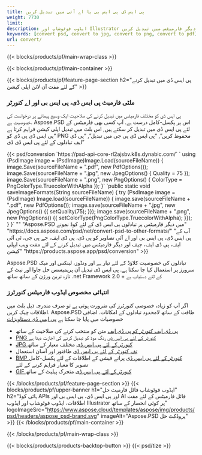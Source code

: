 ```yaml
---
title: پی ایس ڈی پی ایس بی یا اے آئی میں تبدیل کریں
weight: 7730
limit: 
description: ایڈوب فوٹوشاپ اور Illustrator فائلوں کی تصاویر اور دیگر فارمیٹس میں تبدیل کریں
keywords: [convert psd, convert to jpg, convert to png, convert to pdf]
url: convert/
---
```


{{< blocks/products/pf/main-wrap-class >}}

{{< blocks/products/pf/main-container >}}

{{< blocks/products/pf/feature-page-section h2="پی ایس ڈی میں تبدیل کرنے کے لئے مفت آن لائن اپلی کیشن" >}}
<h3 class="headingpdleft">ملٹی فارمیٹ پی ایس ڈی، پی ایس بی اور اے کنورٹر</h3>
<p>پی ایس ڈی کو مختلف فارمیٹس میں تبدیل کرنے کی صلاحیت ایک وسیع پیمانے پر درخواست کی خصوصیت ہے. Aspose.PSD اس پر پکسل-کامل درست ہے. آپ کسی بھی فارمیٹس کے لئے پی ایس ڈی میں تبدیل کر سکتے ہیں, اس بلٹ میں تبدیل اپلی کیشن فراہم کرتا ہے “پی ایس ڈی پی ڈی کو PNG محفوظ کریں”, “پی ایس ڈی پی جی میں تبدیل”, “پی ڈی ایف تبادلوں کے لئے پی ایس ڈی ڈی”</p>
{{< psd/conversion `https://psd-api-core-rl2ajsbv.k8s.dynabic.com/` 
`    using (PsdImage image = (PsdImage)Image.Load(sourceFileName))
    {
        image.Save(sourceFileName + ".pdf", new PdfOptions());
        image.Save(sourceFileName + ".jpg",  new JpegOptions() { Quality = 75 });
        image.Save(sourceFileName + ".png",  new PngOptions() {  ColorType = PngColorType.TruecolorWithAlpha });
    }` 
	`public static void saveImageFormats(String sourceFileName) {
        try (PsdImage image = (PsdImage) Image.load(sourceFileName)) {
            image.save(sourceFileName + ".pdf", new PdfOptions());
            image.save(sourceFileName + ".jpg", new JpegOptions() {{
                setQuality(75);
            }});
            image.save(sourceFileName + ".png", new PngOptions() {{
                setColorType(PngColorType.TruecolorWithAlpha);
            }});
        }
    }` 
"" 
"Aspose.PSD میں دیگر فارمیٹس پر تبادلوں پی ایس ڈی کے لئے کوڈ نمونے"  "https://docs.aspose.com/psd/net/convert-psd-to-other-formats/" 
"آپ کے پی ایس ڈی، پی ایس بی اور اے آئی تصاویر کو پی ڈی، پی ڈی ایف، جے پی جی، ٹی آئی ایف، پی ڈی ایف، جیف اور دیگر فارمیٹس میں تبدیل کرنے کے لئے مفت ویب ایپلی کیشن" "https://products.aspose.app/psd/conversion" >}}
<br />
<p>Aspose.PSD تبادلوں کی خصوصیت کلاؤڈ کے لئے تیار ہے اور ونڈوز، لینکس اور میک سرورز پر استعمال کیا جا سکتا ہے. پی ایس ڈی تبدیل آن پریمیسس حل جاوا اور نیٹ کے تازہ ترین ورژن کے ساتھ ساتھ .net Framework 2.0 + کے لئے دستیاب ہے</p>

<h3 class="headingpdleft">انتہائی مخصوص ایڈوب فارمیٹس کنورٹرز</h3>
<p>اگر آپ کو زیادہ خصوصی کنورٹرز کی ضرورت ہوتی ہے تو صرف مندرجہ ذیل بلٹ میں اطلاقات چیک کریں. Aspose.PSD طاقت کے ساتھ لامحدود تبادلوں کے امکانات. اضافی خصوصیات میں پایا جا سکتا ہے <a href="https://docs.aspose.com/psd/">پی ایس ڈی دستاویزات</a></p>
<ul>
<li><a href="to-pdf">پی ڈی ایف کنورٹر کو پی ڈی ایف</a> متن کو منتخب کرنے کی صلاحیت کے ساتھ</li>
<li><a href="to-png">PNG کنورٹر کے لئے پی ایس ڈی</a> رنگ موڈ کو تبدیل کرنے کی اجازت دیتا ہے</li>
<li><a href="to-jpg">JPG کنورٹر کے لئے پی ایس ڈی</a> مختلف معیار کے ساتھ</li>
<li><a href="to-tiff">تف کنورٹر کے لئے پی ایس ڈی</a> طاقتور اور آسان استعمال</li>
<li><a href="to-bmp">BMP کنورٹر کے لئے پی ایس ڈی</a> پرانے فیشن کے اطلاقات کے لئے پکسل-کامل تصویر کا معیار فراہم کرنے کے لئے</li>
<li><a href="to-gif">GIF کنورٹر کے لئے پی ایس ڈی</a> متحرک پیلیٹ کے ساتھ</li>
</ul>

{{< /blocks/products/pf/feature-page-section >}}
{{< blocks/products/pf/upper-banner h1="ایڈوب فوٹوشاپ فائل فارمیٹ حل" h2="ہائی کوڈ APIs اور پی ایس ڈی، پی ایس بی اور AI فائل فارمیٹس کے لئے مفت اطلاقات، ایڈوب فوٹوشاپ اور ایڈوب Illustrator پر کوئی انحصار کے ساتھ" logoImageSrc="https://www.aspose.cloud/templates/aspose/img/products/psd/headers/aspose_psd-brand.svg" imageAlt="Aspose.PSD پروڈکٹ حل" >}}
{{< /blocks/products/pf/main-container >}}


{{< /blocks/products/pf/main-wrap-class >}}

{{< blocks/products/products-backtop-button >}}
{{< psd/tize >}}
